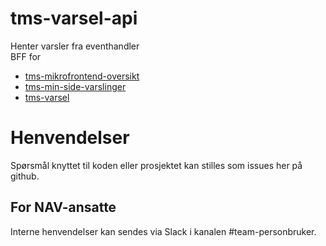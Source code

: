 # tms-varsel-api

Henter varsler fra eventhandler\
BFF for
* [tms-mikrofrontend-oversikt](https://github.com/navikt/tms-mikrofrontend-oversikt)
* [tms-min-side-varslinger](https://github.com/navikt/tms-min-side-varslinger)
* [tms-varsel](https://github.com/navikt/tms-varsel)
# Henvendelser

Spørsmål knyttet til koden eller prosjektet kan stilles som issues her på github.

## For NAV-ansatte

Interne henvendelser kan sendes via Slack i kanalen #team-personbruker.

